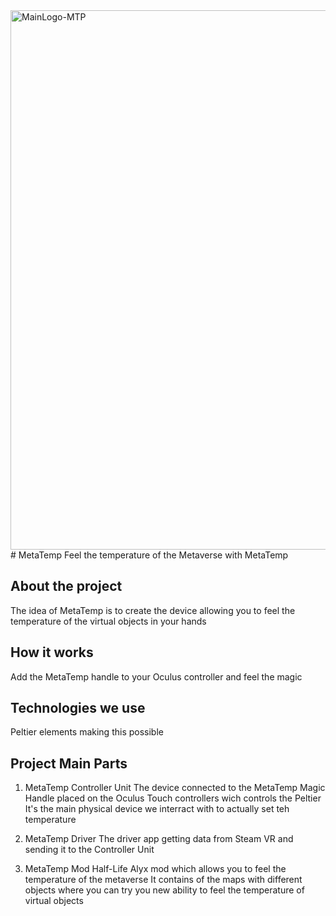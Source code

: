 <img width="863" alt="MainLogo-MTP" src="https://github.com/user-attachments/assets/33caecdc-602e-4065-adb3-4cc5c5ac0fb4">
# MetaTemp
Feel the temperature of the Metaverse with MetaTemp

## About the project
The idea of MetaTemp is to create the device
allowing you to feel the temperature of the virtual
objects in your hands

## How it works
Add the MetaTemp handle to your Oculus controller
and feel the magic 

## Technologies we use
Peltier elements making this possible


## Project Main Parts

1) MetaTemp Controller Unit
The device connected to the MetaTemp Magic Handle placed on the Oculus Touch controllers wich controls the Peltier
It's the main physical device we interract with to actually set teh temperature

2) MetaTemp Driver 
The driver app getting data from Steam VR and sending it to the Controller Unit

3) MetaTemp Mod
Half-Life Alyx mod which allows you to feel the temperature of the metaverse
It contains of the maps with different objects where you can try you new ability to feel the temperature of virtual objects




